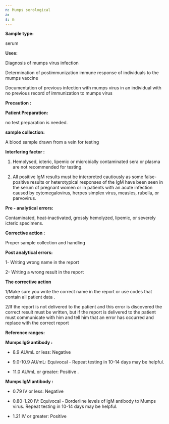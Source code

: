 ```yaml
---
n: Mumps serological
a: 
s: m
---
```



__Sample type:__

serum

__Uses:__

Diagnosis of mumps virus infection

Determination of postimmunization immune response of individuals to the mumps vaccine

Documentation of previous infection with mumps virus in an individual with no previous record of immunization to mumps virus

__Precaution :__

__Patient Preparation:__

no test preparation is needed.

__sample collection:__ 

A blood sample drawn from a vein for testing

__Interfering factor :__

1.	Hemolysed, icteric, lipemic or microbially contaminated sera or plasma are not recommended for testing.

2.	All positive IgM results must be interpreted cautiously as some false-positive results or heterotypical responses of the IgM have been seen in the serum of pregnant women or in patients with an acute infection caused by cytomegalovirus, herpes simplex virus, measles, rubella, or parvovirus. 

__Pre - analytical errors:__

Contaminated, heat-inactivated, grossly hemolyzed, lipemic, or severely icteric specimens.

__Corrective action :__

Proper sample collection and handling 



__Post analytical errors:__

1-	Writing wrong name in the report

2-	Writing a wrong result in the report

__The corrective action__

1/Make sure you write the correct name in the report or use codes that  contain all patient data . 

2/If the report is not delivered to the patient and this error is discovered the correct result must be written, but if the report is delivered to the patient must communicate with him and tell him that an error has occurred and replace with the correct report

__Reference ranges:__

__Mumps IgG antibody :__

-	8.9 AU/mL or less: Negative 

-	9.0-10.9 AU/mL: Equivocal - Repeat testing in 10-14 days may be helpful.

-	11.0 AU/mL or greater: Positive .

__Mumps IgM antibody :__

-	0.79 IV or less: Negative 

-	0.80-1.20 IV: Equivocal - Borderline levels of IgM antibody to Mumps virus. Repeat testing in 10-14 days may be helpful.

-	1.21 IV or greater: Positive 
